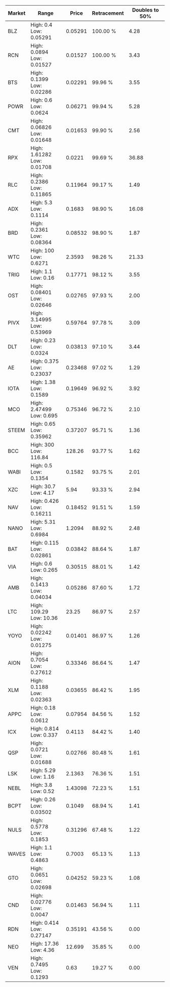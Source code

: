 | Market | Range | Price| Retracement | Doubles to 50% |
| --- | --- | --- | --- | --- |
| BLZ | High: 0.4<br />Low: 0.05291 | 0.05291 | 100.00 % | 4.28 |
| RCN | High: 0.0894<br />Low: 0.01527 | 0.01527 | 100.00 % | 3.43 |
| BTS | High: 0.1399<br />Low: 0.02286 | 0.02291 | 99.96 % | 3.55 |
| POWR | High: 0.6<br />Low: 0.0624 | 0.06271 | 99.94 % | 5.28 |
| CMT | High: 0.06826<br />Low: 0.01648 | 0.01653 | 99.90 % | 2.56 |
| RPX | High: 1.61282<br />Low: 0.01708 | 0.0221 | 99.69 % | 36.88 |
| RLC | High: 0.2386<br />Low: 0.11865 | 0.11964 | 99.17 % | 1.49 |
| ADX | High: 5.3<br />Low: 0.1114 | 0.1683 | 98.90 % | 16.08 |
| BRD | High: 0.2361<br />Low: 0.08364 | 0.08532 | 98.90 % | 1.87 |
| WTC | High: 100<br />Low: 0.6271 | 2.3593 | 98.26 % | 21.33 |
| TRIG | High: 1.1<br />Low: 0.16 | 0.17771 | 98.12 % | 3.55 |
| OST | High: 0.08401<br />Low: 0.02646 | 0.02765 | 97.93 % | 2.00 |
| PIVX | High: 3.14995<br />Low: 0.53969 | 0.59764 | 97.78 % | 3.09 |
| DLT | High: 0.23<br />Low: 0.0324 | 0.03813 | 97.10 % | 3.44 |
| AE | High: 0.375<br />Low: 0.23037 | 0.23468 | 97.02 % | 1.29 |
| IOTA | High: 1.38<br />Low: 0.1589 | 0.19649 | 96.92 % | 3.92 |
| MCO | High: 2.47499<br />Low: 0.695 | 0.75346 | 96.72 % | 2.10 |
| STEEM | High: 0.65<br />Low: 0.35962 | 0.37207 | 95.71 % | 1.36 |
| BCC | High: 300<br />Low: 116.84 | 128.26 | 93.77 % | 1.62 |
| WABI | High: 0.5<br />Low: 0.1354 | 0.1582 | 93.75 % | 2.01 |
| XZC | High: 30.7<br />Low: 4.17 | 5.94 | 93.33 % | 2.94 |
| NAV | High: 0.426<br />Low: 0.16211 | 0.18452 | 91.51 % | 1.59 |
| NANO | High: 5.31<br />Low: 0.6984 | 1.2094 | 88.92 % | 2.48 |
| BAT | High: 0.115<br />Low: 0.02861 | 0.03842 | 88.64 % | 1.87 |
| VIA | High: 0.6<br />Low: 0.265 | 0.30515 | 88.01 % | 1.42 |
| AMB | High: 0.1413<br />Low: 0.04034 | 0.05286 | 87.60 % | 1.72 |
| LTC | High: 109.29<br />Low: 10.36 | 23.25 | 86.97 % | 2.57 |
| YOYO | High: 0.02242<br />Low: 0.01275 | 0.01401 | 86.97 % | 1.26 |
| AION | High: 0.7054<br />Low: 0.27612 | 0.33346 | 86.64 % | 1.47 |
| XLM | High: 0.1188<br />Low: 0.02363 | 0.03655 | 86.42 % | 1.95 |
| APPC | High: 0.18<br />Low: 0.0612 | 0.07954 | 84.56 % | 1.52 |
| ICX | High: 0.814<br />Low: 0.337 | 0.4113 | 84.42 % | 1.40 |
| QSP | High: 0.0721<br />Low: 0.01688 | 0.02766 | 80.48 % | 1.61 |
| LSK | High: 5.29<br />Low: 1.16 | 2.1363 | 76.36 % | 1.51 |
| NEBL | High: 3.8<br />Low: 0.52 | 1.43098 | 72.23 % | 1.51 |
| BCPT | High: 0.26<br />Low: 0.03502 | 0.1049 | 68.94 % | 1.41 |
| NULS | High: 0.5778<br />Low: 0.1853 | 0.31296 | 67.48 % | 1.22 |
| WAVES | High: 1.1<br />Low: 0.4863 | 0.7003 | 65.13 % | 1.13 |
| GTO | High: 0.0651<br />Low: 0.02698 | 0.04252 | 59.23 % | 1.08 |
| CND | High: 0.02776<br />Low: 0.0047 | 0.01463 | 56.94 % | 1.11 |
| RDN | High: 0.414<br />Low: 0.27147 | 0.35191 | 43.56 % | 0.00 |
| NEO | High: 17.36<br />Low: 4.36 | 12.699 | 35.85 % | 0.00 |
| VEN | High: 0.7495<br />Low: 0.1293 | 0.63 | 19.27 % | 0.00 |

